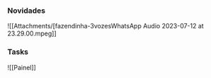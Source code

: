 
### Novidades ###

![[Attachments/[fazendinha-3vozesWhatsApp Audio 2023-07-12 at 23.29.00.mpeg]]
### Tasks ###
![[Painel]]
